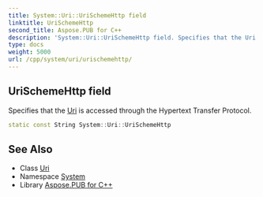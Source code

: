 ```yaml
---
title: System::Uri::UriSchemeHttp field
linktitle: UriSchemeHttp
second_title: Aspose.PUB for C++
description: 'System::Uri::UriSchemeHttp field. Specifies that the Uri is accessed through the Hypertext Transfer Protocol in C++.'
type: docs
weight: 5000
url: /cpp/system/uri/urischemehttp/
---
```

## UriSchemeHttp field


Specifies that the [Uri](../) is accessed through the Hypertext Transfer Protocol.

```cpp
static const String System::Uri::UriSchemeHttp
```

## See Also

* Class [Uri](../)
* Namespace [System](../../)
* Library [Aspose.PUB for C++](../../../)
